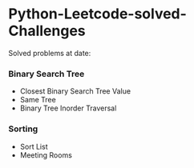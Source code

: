 # Python-Leetcode-solved-Challenges

Solved problems at date:

### Binary Search Tree

- Closest Binary Search Tree Value
- Same Tree
- Binary Tree Inorder Traversal

### Sorting

- Sort List
- Meeting Rooms
